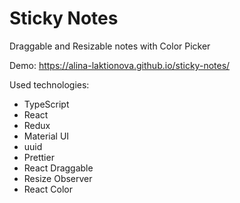 # Sticky Notes

Draggable and Resizable notes with Color Picker

Demo: https://alina-laktionova.github.io/sticky-notes/

Used technologies:
- TypeScript
- React
- Redux
- Material UI
- uuid
- Prettier
- React Draggable
- Resize Observer
- React Color



